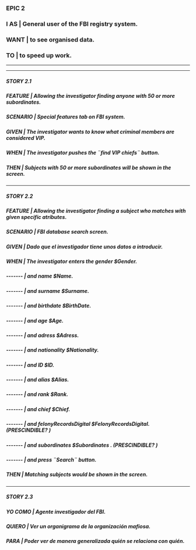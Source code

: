 ### EPIC 2

### I AS | General user of the FBI registry system.  
 
### WANT | to see organised data.  

### TO | to speed up work.  

--------------------------------------------------------------------------------
--------------------------------------------------------------------------------

##### STORY 2.1

##### FEATURE |  Allowing the investigator finding anyone with 50 or more subordinates.  
 
##### SCENARIO | Special features tab on FBI system.    

##### GIVEN | The investigator wants to know what criminal members are considered VIP.

##### WHEN | The investigator pushes the ¨find VIP chiefs¨ button.

##### THEN | Subjects with 50 or more subordinates will be shown in the screen.

--------------------------------------------------------------------------------

##### STORY 2.2     

##### FEATURE |  Allowing the investigator finding a subject who matches with given specific atributes.  
 
##### SCENARIO | FBI database search screen.    

##### GIVEN | Dado que el investigador tiene unos datos a introducir.

##### WHEN | The investigator enters the gender $Gender.
##### ------- | and name $Name.
##### ------- | and surname $Surname.
##### ------- | and birthdate $BirthDate.
##### ------- | and age $Age.
##### ------- | and adress $Adress.
##### ------- | and nationality $Nationality.
##### ------- | and ID $ID.
##### ------- | and alias $Alias.
##### ------- | and rank $Rank.
##### ------- | and chief $Chief.
##### ------- | and felonyRecordsDigital $FelonyRecordsDigital.    (PRESCINDIBLE? )
##### ------- | and subordinates $Subordinates .                   (PRESCINDIBLE? )
##### ------- | and press ¨Search¨ button.  

##### THEN | Matching subjects would be shown in the screen.

--------------------------------------------------------------------------------

##### STORY 2.3

##### YO COMO |  Agente investigador del FBI.  
 
##### QUIERO |  Ver un organigrama de la organización mafiosa.  

##### PARA | Poder ver de manera generalizada quién se relaciona con quién.
